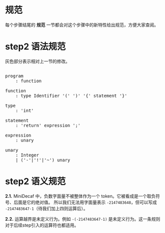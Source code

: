 # 规范
每个步骤结尾的 **规范** 一节都会对这个步骤中的新特性给出规范，方便大家查阅。

# step2 语法规范
灰色部分表示相对上一节的修改。

<pre id='vimCodeElement'>
<code></code>
<span class="SpecRuleStart">program</span>
<span class="SpecRuleIndicator">    :</span> <span class="SpecRule">function</span>

<span class="SpecRuleStart">function</span>
<span class="SpecRuleIndicator">    :</span> <span class="SpecRule">type</span> <span class="SpecToken">Identifier</span> <span class="SpecToken">'('</span> <span class="SpecToken">')'</span> <span class="SpecToken">'{'</span> <span class="SpecRule">statement</span> <span class="SpecToken">'}'</span>

<span class="SpecRuleStart">type</span>
<span class="SpecRuleIndicator">    :</span> <span class="SpecToken">'int'</span>

<span class="SpecRuleStart">statement</span>
<span class="SpecRuleIndicator">    :</span> <span class="SpecToken">'return'</span> <span class="SpecRule">expression</span> <span class="SpecToken">';'</span>

<div class="changed"><span class="SpecRuleStart">expression</span>
<span class="SpecRuleIndicator">    :</span> <span class="SpecRule">unary</span>

<span class="SpecRuleStart">unary</span>
<span class="SpecRuleIndicator">    :</span> <span class="SpecToken">Integer</span>
<span class="SpecRuleIndicator">    |</span> <span class="SpecOperator">(</span><span class="SpecToken">'-'</span><span class="SpecOperator">|</span><span class="SpecToken">'!'</span><span class="SpecOperator">|</span><span class="SpecToken">'~'</span><span class="SpecOperator">)</span> <span class="SpecRule">unary</span>
</div></pre>

# step2 语义规范
**2.1.** MiniDecaf 中，负数字面量不被整体作为一个 token。它被看成是一个取负符号、后面是它的绝对值。
     所以我们无法用字面量表示 `-2147483648`，但可以写成 `-2147483647-1`（待我们加上四则运算后）。

**2.2.** 运算越界是未定义行为。例如 `-(-2147483647-1)` 是未定义行为。这一条规则对于后续step引入的运算符也都适用。
